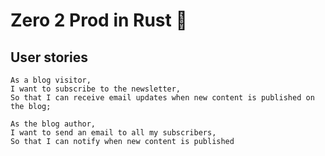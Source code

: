 # Zero 2 Prod in Rust 🦀

## User stories

```plaintext
As a blog visitor,
I want to subscribe to the newsletter,
So that I can receive email updates when new content is published on the blog;
```

```plaintext
As the blog author,
I want to send an email to all my subscribers,
So that I can notify when new content is published
```
